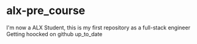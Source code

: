 # alx-pre_course
I'm now a ALX Student, this is my first repository as a full-stack engineer
Getting hoocked on github
up_to_date
